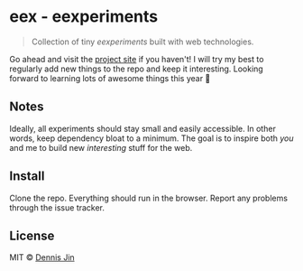 # eex - eexperiments

> Collection of tiny *eexperiments* built with web technologies.

Go ahead and visit the [project site](http://tofuness.github.io/eex/) if you haven't! I will try my best to regularly add new things to the repo
and keep it interesting. Looking forward to learning lots of awesome things this year :goat:

## Notes

Ideally, all experiments should stay small and easily accessible. In other words, keep dependency bloat to a minimum. The goal is to inspire both *you* and me to build new *interesting* stuff for the web.

## Install

Clone the repo. Everything should run in the browser. Report any problems through the issue tracker.

## License

MIT © [Dennis Jin](https://github.com/tofuness/eex)
